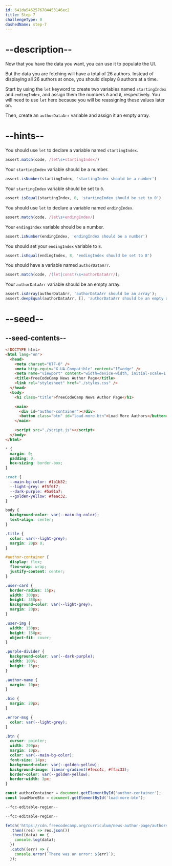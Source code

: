 ```yaml
---
id: 641da5462576784453146ec2
title: Step 7
challengeType: 0
dashedName: step-7
---
```


# --description--

Now that you have the data you want, you can use it to populate the UI. 

But the data you are fetching will have a total of 26 authors. Instead of displaying all 26 authors at once, you should display 8 authors at a time.

Start by using the `let` keyword to create two variables named `startingIndex` and `endingIndex`, and assign them the numbers `0` and `8`, respectively. You will need to use `let` here because you will be reassigning these values later on.

Then, create an `authorDataArr` variable and assign it an empty array. 

# --hints--

You should use `let` to declare a variable named `startingIndex`.

```js
assert.match(code, /let\s+startingIndex/)
```

Your `startingIndex` variable should be a number.

```js
assert.isNumber(startingIndex, 'startingIndex should be a number')
```

Your `startingIndex` variable should be set to `0`.

```js
assert.isEqual(startingIndex, 0, 'startingIndex should be set to 0')
```

You should use `let` to declare a variable named `endingIndex`.

```js
assert.match(code, /let\s+endingIndex/)
```

Your `endingIndex` variable should be a number.
  
  ```js
assert.isNumber(endingIndex, 'endingIndex should be a number')
```

You should set your `endingIndex` variable to `8`.

```js
assert.isEqual(endingIndex, 8, 'endingIndex should be set to 8')
```

You should have a variable named `authorDataArr`.

```js
assert.match(code, /(let|const)\s+authorDataArr/);
```

Your `authorDataArr` variable should be an empty array.

```js
assert.isArray(authorDataArr, 'authorDataArr should be an array');
assert.deepEqual(authorDataArr, [], 'authorDataArr should be an empty array');
```

# --seed--

## --seed-contents--

```html
<!DOCTYPE html>
<html lang="en">
  <head>
    <meta charset="UTF-8" />
    <meta http-equiv="X-UA-Compatible" content="IE=edge" />
    <meta name="viewport" content="width=device-width, initial-scale=1.0" />
    <title>freeCodeCamp News Author Page</title>
    <link rel="stylesheet" href="./styles.css" />
  </head>
  <body>
    <h1 class="title">freeCodeCamp News Author Page</h1>

    <main>
      <div id="author-container"></div>
      <button class="btn" id="load-more-btn">Load More Authors</button>
    </main>

    <script src="./script.js"></script>
  </body>
</html>
```

```css
* {
  margin: 0;
  padding: 0;
  box-sizing: border-box;
}

:root {
  --main-bg-color: #1b1b32;
  --light-grey: #f5f6f7;
  --dark-purple: #5a01a7;
  --golden-yellow: #feac32;
}

body {
  background-color: var(--main-bg-color);
  text-align: center;
}

.title {
  color: var(--light-grey);
  margin: 20px 0;
}

#author-container {
  display: flex;
  flex-wrap: wrap;
  justify-content: center;
}

.user-card {
  border-radius: 15px;
  width: 300px;
  height: 350px;
  background-color: var(--light-grey);
  margin: 20px;
}

.user-img {
  width: 150px;
  height: 150px;
  object-fit: cover;
}

.purple-divider {
  background-color: var(--dark-purple);
  width: 100%;
  height: 15px;
}

.author-name {
  margin: 10px;
}

.bio {
  margin: 20px;
}

.error-msg {
  color: var(--light-grey);
}

.btn {
  cursor: pointer;
  width: 200px;
  margin: 10px;
  color: var(--main-bg-color);
  font-size: 14px;
  background-color: var(--golden-yellow);
  background-image: linear-gradient(#fecc4c, #ffac33);
  border-color: var(--golden-yellow);
  border-width: 3px;
}
```

```js
const authorContainer = document.getElementById('author-container');
const loadMoreBtn = document.getElementById('load-more-btn');

--fcc-editable-region--

--fcc-editable-region--

fetch('https://cdn.freecodecamp.org/curriculum/news-author-page/authors.json')
  .then((res) => res.json())
  .then((data) => {
    console.log(data);   
  })
  .catch((err) => {
    console.error(`There was an error: ${err}`);
  });
```
